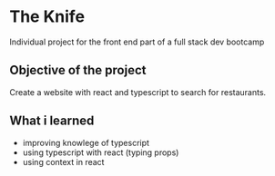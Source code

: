 # The Knife
Individual project for the front end part of a full stack dev bootcamp


## Objective of the project
Create a website with react and typescript to search for restaurants.

## What i learned 
- improving knowlege of typescript
- using typescript with react (typing props)
- using context in react
